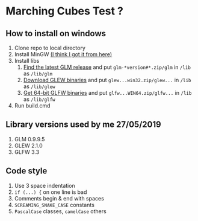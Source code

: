 # Marching Cubes Test ?

## How to install on windows
1. Clone repo to local directory
2. Install MinGW [(I think I got it from here)](https://sourceforge.net/projects/mingw-w64/)
3. Install libs
   1. [Find the latest GLM release](https://github.com/g-truc/glm/tags)
      and put `glm-*version#*.zip/glm` in `/lib` as `/lib/glm`
   2. [Download GLEW binaries](http://glew.sourceforge.net/)
      and put `glew...win32.zip/glew...` in `/lib` as `/lib/glew`
   3. [Get 64-bit GLFW binaries](https://www.glfw.org/download.html)
      and put `glfw...WIN64.zip/glfw...` in `/lib` as `/lib/glfw`
4. Run build.cmd

## Library versions used by me 27/05/2019
1. GLM 0.9.9.5
2. GLEW 2.1.0
3. GLFW 3.3

## Code style
1. Use 3 space indentation
2. `if (...) {` on one line is bad
3. Comments begin & end with spaces
5. `SCREAMING_SNAKE_CASE` constants
6. `PascalCase` classes, `camelCase` others
